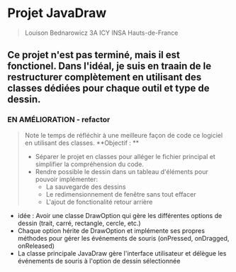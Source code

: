 # Projet JavaDraw
> Louison Bednarowicz
> 3A ICY
> INSA Hauts-de-France

Ce projet n'est pas terminé, mais il est fonctionel.
Dans l'idéal, je suis en traain de le restructurer complètement en utilisant des classes dédiées pour chaque outil et type de dessin.
---

### EN AMÉLIORATION - refactor

> Note le temps de réfléchir à une meilleure façon de code ce logiciel en utilisant des classes.
> **Objectif : **
> - Séparer le projet en classes pour alléger le fichier principal et simplifier la compréhension du code.
> - Rendre possible le dessin dans un tableau d'éléments pour pouvoir implémenter:
>   - La sauvegarde des dessins
>   - Le redimensionnement de fenêtre sans tout effacer
>   - L'ajout de fonctionalité retour arrière


- idée : Avoir une classe DrawOption qui gère les différentes options de dessin (trait, carré, rectangle, cercle, etc.)
- Chaque option hérite de DrawOption et implémente ses propres méthodes pour gérer les événements de souris (onPressed, onDragged, onReleased)
- La classe principale JavaDraw gère l'interface utilisateur et délègue les événements de souris à l'option de dessin sélectionnée